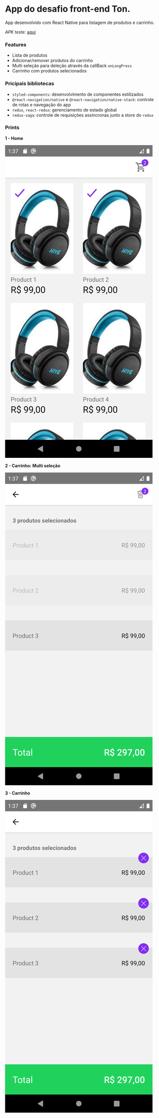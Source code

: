 # App do desafio front-end Ton.

App desenvolvido com React Native para listagem de produtos e carrinho.

*APK teste:* [aqui](app-release.apk)

### Features
- Lista de produtos
- Adicionar/remover produtos do carrinho
- Multi seleção para deleção através da callBack `onLongPress`
- Carrinho com produtos selecionados

### Pricipais bibliotecas
- `styled-components`: desenvolvimento de componentes estilizados
- `@react-navigation/native` e `@react-navigation/native-stack`: controle de rotas e navegação do app
- `redux`, `react-redux`: gerenciamento de estado global
- `redux-saga`: controle de requisições assíncronas junto a store do `redux`

### Prints

**1 - Home**

![](prints/home.png?raw=true)

**2 - Carrinho: Multi seleção**

![](prints/cart_1.png?raw=true)

**3 - Carrinho**

![](prints/cart_2.png?raw=true)

